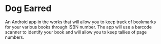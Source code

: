 # Dog Earred

An Android app in the works that will allow you to keep track of bookmarks for your various books through ISBN number. The app will use a barcode scanner to identify your book and will allow you to keep tallies of page numbers.
